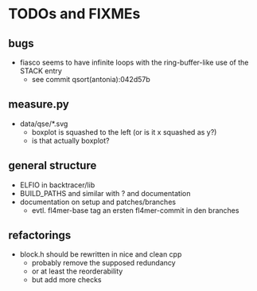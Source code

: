 
# TODOs and FIXMEs

## bugs

- fiasco seems to have infinite loops with the ring-buffer-like use of the STACK entry
    - see commit qsort(antonia):042d57b

## measure.py

- data/qse/\*.svg
    - boxplot is squashed to the left (or is it x squashed as y?)
    - is that actually boxplot?

## general structure

- ELFIO in backtracer/lib
- BUILD_PATHS and similar with ? and documentation
- documentation on setup and patches/branches
    - evtl. fl4mer-base tag an ersten fl4mer-commit in den branches

## refactorings

- block.h should be rewritten in nice and clean cpp
    - probably remove the supposed redundancy
    - or at least the reorderability
    - but add more checks

